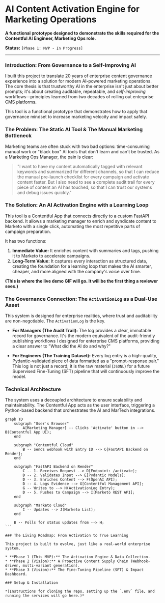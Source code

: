 # AI Content Activation Engine for Marketing Operations

**A functional prototype designed to demonstrate the skills required for the Contentful AI Engineer, Marketing Ops role.**

**Status:** `[Phase 1: MVP - In Progress]`

---

### Introduction: From Governance to a Self-Improving AI

I built this project to translate 20 years of enterprise content governance experience into a solution for modern AI-powered marketing operations. The core thesis is that trustworthy AI in the enterprise isn't just about better prompts; it's about creating auditable, repeatable, and *self-improving* workflows—principles learned from two decades of rolling out enterprise CMS platforms.

This tool is a functional prototype that demonstrates how to apply that governance mindset to increase marketing velocity and impact safely.

### The Problem: The Static AI Tool & The Manual Marketing Bottleneck

Marketing teams are often stuck with two bad options: time-consuming manual work or "black box" AI tools that don't learn and can't be trusted. As a Marketing Ops Manager, the pain is clear:

> "I want to have my content automatically tagged with relevant keywords and summarized for different channels, so that I can reduce the manual pre-launch checklist for every campaign and activate content faster. But I also need to see a complete audit trail for every piece of content an AI has touched, so that I can trust our systems and debug issues quickly."

### The Solution: An AI Activation Engine with a Learning Loop

This tool is a Contentful App that connects directly to a custom FastAPI backend. It allows a marketing manager to enrich and syndicate content to Marketo with a single click, automating the most repetitive parts of campaign preparation.

It has two functions:
1. **Immediate Value:** It enriches content with summaries and tags, pushing it to Marketo to accelerate campaigns.
2. **Long-Term Value:** It captures every interaction as structured data, creating the foundation for a learning loop that makes the AI smarter, cheaper, and more aligned with the company's voice over time.

**(This is where the live demo GIF will go. It will be the first thing a reviewer sees.)**

### The Governance Connection: The `ActivationLog` as a Dual-Use Asset

This system is designed for enterprise realities, where trust and auditability are non-negotiable. The `ActivationLog` is the key.

* **For Managers (The Audit Trail):** The log provides a clear, immutable record for governance. It's the modern equivalent of the audit-friendly publishing workflows I designed for enterprise CMS platforms, providing a clear answer to "What did the AI do and why?"

* **For Engineers (The Training Dataset):** Every log entry is a high-quality, Pydantic-validated piece of data formatted as a "prompt-response pair." This log is not just a record; it is the raw material (`JSONL`) for a future Supervised Fine-Tuning (SFT) pipeline that will continuously improve the model.

### Technical Architecture

The system uses a decoupled architecture to ensure scalability and maintainability. The Contentful App acts as the user interface, triggering a Python-based backend that orchestrates the AI and MarTech integrations.

~~~mermaid
graph TD
    subgraph "User's Browser"
        A[Marketing Manager] -- Clicks 'Activate' button in --> B(Contentful App UI);
    end

    subgraph "Contentful Cloud"
        B -- Sends webhook with Entry ID --> C{FastAPI Backend on Render};
    end

    subgraph "FastAPI Backend on Render"
        C -- 1. Receives Request --> D[Endpoint: /activate];
        D -- 2. Validates Input --> E[Pydantic Models];
        D -- 3. Enriches Content --> F(OpenAI API);
        D -- 4. Logs Evidence --> G[Contentful Management API];
        G -- Writes to --> H(ActivationLog Entry);
        D -- 5. Pushes to Campaign --> I[Marketo REST API];
    end

    subgraph "Marketo Cloud"
        I -- Updates --> J(Marketo List);
    end

    B -- Polls for status updates from --> H;
```

### The Living Roadmap: From Activation to True Learning

This project is built to evolve, just like a real-world enterprise system.

* **Phase 1 (This MVP):** The Activation Engine & Data Collection.
* **Phase 2 (Vision):** A Proactive Content Supply Chain (Webhook-driven, multi-variant generation).
* **Phase 3 (Vision):** The Fine-Tuning Pipeline (SFT) & Impact Dashboard.

### Setup & Installation

*(Instructions for cloning the repo, setting up the `.env` file, and running the services will go here.)*
